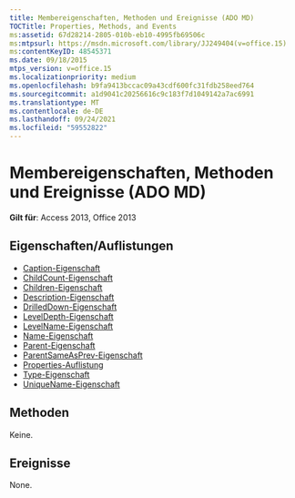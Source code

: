 ```yaml
---
title: Membereigenschaften, Methoden und Ereignisse (ADO MD)
TOCTitle: Properties, Methods, and Events
ms:assetid: 67d28214-2805-010b-eb10-4995fb69506c
ms:mtpsurl: https://msdn.microsoft.com/library/JJ249404(v=office.15)
ms:contentKeyID: 48545371
ms.date: 09/18/2015
mtps_version: v=office.15
ms.localizationpriority: medium
ms.openlocfilehash: b9fa9413bccac09a43cdf600fc31fdb258eed764
ms.sourcegitcommit: a1d9041c20256616c9c183f7d1049142a7ac6991
ms.translationtype: MT
ms.contentlocale: de-DE
ms.lasthandoff: 09/24/2021
ms.locfileid: "59552822"
---
```

# <a name="member-properties-methods-and-events-ado-md"></a>Membereigenschaften, Methoden und Ereignisse (ADO MD)

**Gilt für**: Access 2013, Office 2013

## <a name="propertiescollections"></a>Eigenschaften/Auflistungen

- [Caption-Eigenschaft](caption-property-ado-md.md)
- [ChildCount-Eigenschaft](childcount-property-ado-md.md)
- [Children-Eigenschaft](children-property-ado-md.md)
- [Description-Eigenschaft](description-property-ado-md.md)
- [DrilledDown-Eigenschaft](drilleddown-property-ado-md.md)
- [LevelDepth-Eigenschaft](leveldepth-property-ado-md.md)
- [LevelName-Eigenschaft](levelname-property-ado-md.md)
- [Name-Eigenschaft](name-property-ado-md.md)
- [Parent-Eigenschaft](parent-property-ado-md.md)
- [ParentSameAsPrev-Eigenschaft](parentsameasprev-property-ado-md.md)
- [Properties-Auflistung](properties-collection-ado.md)
- [Type-Eigenschaft](type-property-ado-md.md)
- [UniqueName-Eigenschaft ](uniquename-property-ado-md.md)


## <a name="methods"></a>Methoden

Keine.

## <a name="events"></a>Ereignisse

None.

